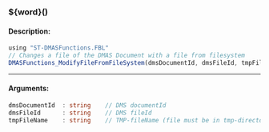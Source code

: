 ### ${word}()

#### Description:
```ts
using "ST-DMASFunctions.FBL"
// Changes a file of the DMAS Document with a file from filesystem
DMASFunctions_ModifyFileFromFileSystem(dmsDocumentId, dmsFileId, tmpFileName)
```
----
#### Arguments:
```ts
dmsDocumentId  : string    // DMS documentId
dmsFileId      : string    // DMS fileId
tmpFileName    : string    // TMP-fileName (file must be in tmp-directory)
```
